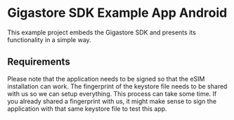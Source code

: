 # Gigastore SDK Example App Android

This example project embeds the Gigastore SDK and presents its functionality in a simple way.

##  Requirements
Please note that the application needs to be signed so that the eSIM installation can work. The fingerprint of the keystore file needs to be shared with us so we can setup everything. This process can take some time.
If you already shared a fingerprint with us, it might make sense to sign the application with that same keystore file to test this app.
